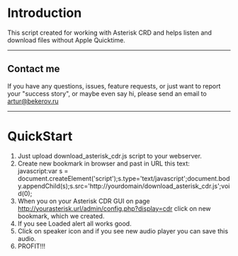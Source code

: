 Introduction
============
This script created for working with Asterisk CRD and helps listen and download files without Apple Quicktime.

-------------------------------------------------------------------------------

Contact me
----------
If you have any questions, issues, feature requests, or just want to report
your "success story", or maybe even say hi, please send an email to
artur@bekerov.ru

-------------------------------------------------------------------------------

QuickStart
==========
1. Just upload download_asterisk_cdr.js script to your webserver.
2. Create new bookmark in browser and past in URL this text:
javascript:var s = document.createElement('script');s.type='text/javascript';document.body.appendChild(s);s.src='http://yourdomain/download_asterisk_cdr.js';void(0);
3. When you on your Asterisk CDR GUI on page http://yourasterisk.url/admin/config.php?display=cdr click on new bookmark, which we created.
4. If you see Loaded alert all works good.
5. Click on speaker icon and if you see new audio player you can save this audio.
6. PROFIT!!!
